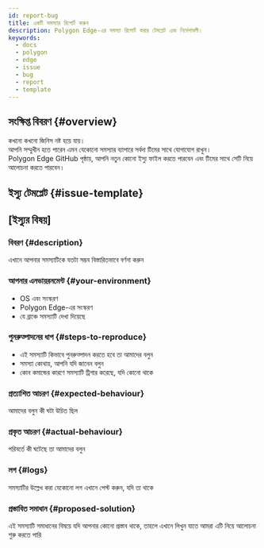 ```yaml
---
id: report-bug
title: একটি সমস্যার রিপোর্ট করুন
description: Polygon Edge-এর সমস্যা রিপোর্ট করার টেমপ্লেট এবং নির্দেশাবলী।
keywords:
  - docs
  - polygon
  - edge
  - issue
  - bug
  - report
  - template
---
```


## সংক্ষিপ্ত বিবরণ {#overview}

কখনো কখনো জিনিস নষ্ট হয়ে যায়। <br />
আপনি সম্মুখীন হতে পারেন এমন যেকোনো সমস্যার ব্যাপারে সর্বদা টিমের সাথে যোগাযোগ রাখুন।<br />
Polygon Edge GitHub পৃষ্ঠায়, আপনি নতুন কোনো ইস্যু ফাইল করতে পারবেন এবং টিমের সাথে সেটি নিয়ে আলোচনা করতে পারবেন।

## ইস্যু টেমপ্লেট {#issue-template}

## [ইস্যুর বিষয়]

### বিবরণ {#description}

এখানে আপনার সমস্যাটিকে যতটা সম্ভব বিস্তারিতভাবে বর্ণনা করুন

### আপনার এনভায়রনমেন্ট {#your-environment}

* OS এবং সংস্করণ
* Polygon Edge-এর সংস্করণ
* যে ব্রাঞ্চে সমস্যাটি দেখা দিয়েছে

### পুনরুত্পাদনের ধাপ {#steps-to-reproduce}

* এই সমস্যাটি কিভাবে পুনরুত্পাদন করতে হবে তা আমাদের বলুন <br />
* সমস্যা কোথায়, আপনি যদি জানেন বলুন <br />
* কোন কমান্ডের কারণে সমস্যাটি ট্রিগার করেছে, যদি কোনো থাকে

### প্রত্যাশিত আচরণ {#expected-behaviour}

আমাদের বলুন কী ঘটা উচিত ছিল

### প্রকৃত আচরণ {#actual-behaviour}

পরিবর্তে কী ঘটেছে তা আমাদের বলুন

### লগ {#logs}

সমস্যাটির উল্লেখ করা যেকোনো লগ এখানে পেস্ট করুন, যদি তা থাকে

### প্রস্তাবিত সমাধান {#proposed-solution}

এই সমস্যাটি সমাধানের বিষয়ে যদি আপনার কোনো প্রস্তাব থাকে, তাহলে এখানে লিখুন যাতে আমরা এটি নিয়ে আলোচনা শুরু করতে পারি